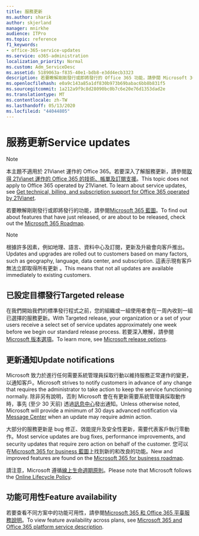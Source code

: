 ```yaml
---
title: 服務更新
ms.author: sharik
author: skjerland
manager: mnirkhe
audience: ITPro
ms.topic: reference
f1_keywords:
- office-365-service-updates
ms.service: o365-administration
localization_priority: Normal
ms.custom: Adm_ServiceDesc
ms.assetid: 5189063a-f835-40e1-bdb8-e3dd4ecb3323
description: 若要瞭解剛剛發行或即將發行的 Office 365 功能，請參閱 Microsoft 365 藍圖。
ms.openlocfilehash: e0a9c143a85a1df830b973b69babac6bb8b831f5
ms.sourcegitcommit: 1a212a9f9c8d28090bc0b7c6e20e76d1353dad2e
ms.translationtype: MT
ms.contentlocale: zh-TW
ms.lasthandoff: 05/13/2020
ms.locfileid: "44044805"
---
```

# <a name="service-updates"></a><span data-ttu-id="3a872-103">服務更新</span><span class="sxs-lookup"><span data-stu-id="3a872-103">Service updates</span></span>

> [!NOTE]
> <span data-ttu-id="3a872-p101">本主題不適用於 21Vianet 運作的 Office 365。若要深入了解服務更新，請參閱[取得 21Vianet 運作的 Office 365 的技術、帳單及訂閱支援](https://go.microsoft.com/fwlink/?LinkID=733350&amp;clcid=0x409)。</span><span class="sxs-lookup"><span data-stu-id="3a872-p101">This topic does not apply to Office 365 operated by 21Vianet. To learn about service updates, see [Get technical, billing, and subscription support for Office 365 operated by 21Vianet](https://go.microsoft.com/fwlink/?LinkID=733350&amp;clcid=0x409).</span></span> 
  
<span data-ttu-id="3a872-106">若要瞭解剛剛發行或即將發行的功能，請參閱[Microsoft 365 藍圖](https://go.microsoft.com/fwlink/?LinkId=509914)。</span><span class="sxs-lookup"><span data-stu-id="3a872-106">To find out about features that have just released, or are about to be released, check out the [Microsoft 365 Roadmap](https://go.microsoft.com/fwlink/?LinkId=509914).</span></span>
  
> [!NOTE]
> <span data-ttu-id="3a872-107">根據許多因素，例如地理、語言、資料中心及訂閱，更新及升級會向客戶推出。</span><span class="sxs-lookup"><span data-stu-id="3a872-107">Updates and upgrades are rolled out to customers based on many factors, such as geography, language, data center, and subscription.</span></span> <span data-ttu-id="3a872-108">這表示現有客戶無法立即取得所有更新 。</span><span class="sxs-lookup"><span data-stu-id="3a872-108">This means that not all updates are available immediately to existing customers.</span></span> 
  
## <a name="targeted-release"></a><span data-ttu-id="3a872-109">已設定目標發行</span><span class="sxs-lookup"><span data-stu-id="3a872-109">Targeted release</span></span>

<span data-ttu-id="3a872-110">在我們開始我們的標準發行程式之前，您的組織或一組使用者會在一周內收到一組已選擇的服務更新。</span><span class="sxs-lookup"><span data-stu-id="3a872-110">With Targeted release, your organization or a set of your users receive a select set of service updates approximately one week before we begin our standard release process.</span></span> <span data-ttu-id="3a872-111">若要深入瞭解，請參閱[Microsoft 版本選項](https://docs.microsoft.com/office365/admin/manage/release-options-in-office-365?view=o365-worldwide)。</span><span class="sxs-lookup"><span data-stu-id="3a872-111">To learn more, see [Microsoft release options](https://docs.microsoft.com/office365/admin/manage/release-options-in-office-365?view=o365-worldwide).</span></span> 
  
## <a name="update-notifications"></a><span data-ttu-id="3a872-112">更新通知</span><span class="sxs-lookup"><span data-stu-id="3a872-112">Update notifications</span></span>

<span data-ttu-id="3a872-113">Microsoft 致力於進行任何需要系統管理員採取行動以維持服務正常運作的變更，以通知客戶。</span><span class="sxs-lookup"><span data-stu-id="3a872-113">Microsoft strives to notify customers in advance of any change that requires the administrator to take action to keep the service functioning normally.</span></span> <span data-ttu-id="3a872-114">除非另有說明，否則 Microsoft 會在有更新需要系統管理員採取動作時，事先 (至少 30 天前) 透過[訊息中心](https://docs.microsoft.com/office365/admin/manage/message-center?view=o365-worldwide)發出通知。</span><span class="sxs-lookup"><span data-stu-id="3a872-114">Unless otherwise noted, Microsoft will provide a minimum of 30 days advanced notification via [Message Center](https://docs.microsoft.com/office365/admin/manage/message-center?view=o365-worldwide) when an update may require admin action.</span></span> 
  
<span data-ttu-id="3a872-115">大部分的服務更新是 bug 修正、效能提升及安全性更新，需要代表客戶執行零動作。</span><span class="sxs-lookup"><span data-stu-id="3a872-115">Most service updates are bug fixes, performance improvements, and security updates that require zero action on behalf of the customer.</span></span> <span data-ttu-id="3a872-116">您可以在[Microsoft 365 for business 藍圖](https://roadmap.office.com/)上找到新的和改良的功能。</span><span class="sxs-lookup"><span data-stu-id="3a872-116">New and improved features are found on the [Microsoft 365 for business roadmap](https://roadmap.office.com/).</span></span>
  
<span data-ttu-id="3a872-117">請注意，Microsoft 遵循[線上生命週期原則](https://support.microsoft.com/lifecycle#gp/osslpolicy)。</span><span class="sxs-lookup"><span data-stu-id="3a872-117">Please note that Microsoft follows the [Online Lifecycle Policy](https://support.microsoft.com/lifecycle#gp/osslpolicy).</span></span>
  
## <a name="feature-availability"></a><span data-ttu-id="3a872-118">功能可用性</span><span class="sxs-lookup"><span data-stu-id="3a872-118">Feature availability</span></span>

<span data-ttu-id="3a872-119">若要查看不同方案中的功能可用性，請參閱[Microsoft 365 和 Office 365 平臺服務說明](office-365-platform-service-description.md)。</span><span class="sxs-lookup"><span data-stu-id="3a872-119">To view feature availability across plans, see [Microsoft 365 and Office 365 platform service description](office-365-platform-service-description.md).</span></span>
  

